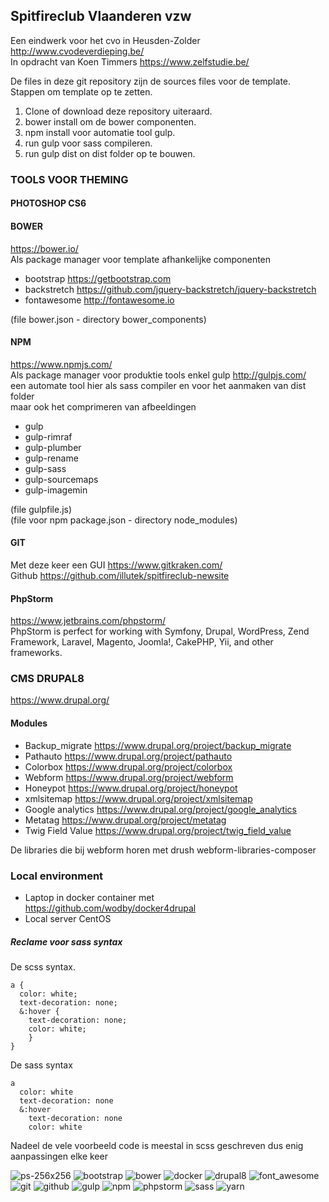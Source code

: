 ## Spitfireclub Vlaanderen vzw

Een eindwerk voor het cvo in Heusden-Zolder http://www.cvodeverdieping.be/  
In opdracht van Koen Timmers https://www.zelfstudie.be/

De files in deze git repository zijn de sources files voor de template.  
Stappen om template op te zetten.   
1. Clone of download deze repository uiteraard.  
2. bower install om de bower componenten.  
3. npm install voor automatie tool gulp.  
4. run gulp voor sass compileren.  
5. run gulp dist on dist folder op te bouwen.  

### TOOLS VOOR THEMING

#### PHOTOSHOP CS6

#### BOWER
https://bower.io/  
Als package manager voor template afhankelijke componenten 
- bootstrap https://getbootstrap.com
- backstretch https://github.com/jquery-backstretch/jquery-backstretch
- fontawesome http://fontawesome.io  

(file bower.json - directory bower_components)
#### NPM
https://www.npmjs.com/  
Als package manager voor produktie tools enkel gulp 
http://gulpjs.com/   
een automate tool hier als sass compiler en voor het aanmaken van dist folder  
maar ook het comprimeren van afbeeldingen
- gulp
- gulp-rimraf
- gulp-plumber
- gulp-rename
- gulp-sass
- gulp-sourcemaps
- gulp-imagemin   

(file gulpfile.js)  
(file voor npm package.json - directory node_modules)  

#### GIT
Met deze keer een GUI https://www.gitkraken.com/   
Github https://github.com/illutek/spitfireclub-newsite 

#### PhpStorm
https://www.jetbrains.com/phpstorm/  
PhpStorm is perfect for working with Symfony, Drupal, WordPress, Zend 
Framework, Laravel, Magento, Joomla!, CakePHP, Yii, and other frameworks.  

### CMS DRUPAL8
https://www.drupal.org/  

#### Modules  

- Backup_migrate https://www.drupal.org/project/backup_migrate  
- Pathauto https://www.drupal.org/project/pathauto  
- Colorbox  https://www.drupal.org/project/colorbox  
- Webform  https://www.drupal.org/project/webform
- Honeypot  https://www.drupal.org/project/honeypot
- xmlsitemap  https://www.drupal.org/project/xmlsitemap
- Google analytics https://www.drupal.org/project/google_analytics
- Metatag  https://www.drupal.org/project/metatag 
- Twig Field Value https://www.drupal.org/project/twig_field_value

De libraries die bij webform horen met drush webform-libraries-composer

### Local environment  

- Laptop in docker container met  https://github.com/wodby/docker4drupal  
- Local server CentOS  

##### Reclame voor sass syntax

De scss syntax.  

```
a {
  color: white;
  text-decoration: none;
  &:hover {
    text-decoration: none;
    color: white;
    }
}
```
De sass syntax

```
a
  color: white
  text-decoration: none
  &:hover
    text-decoration: none
    color: white
```  

Nadeel de vele voorbeeld code is meestal in scss geschreven dus enig aanpassingen 
elke keer

![ps-256x256](https://user-images.githubusercontent.com/7737763/27281001-5a5b3588-54ea-11e7-8bae-d9daac849673.png)
![bootstrap](https://user-images.githubusercontent.com/7737763/27281319-ad0ef584-54eb-11e7-90c2-2f7a5d2d9b87.png)
![bower](https://user-images.githubusercontent.com/7737763/27281321-af9edd78-54eb-11e7-8564-3782dcc37f19.png)
![docker](https://user-images.githubusercontent.com/7737763/27281401-053418ac-54ec-11e7-944f-8dc3aee14283.png)
![drupal8](https://user-images.githubusercontent.com/7737763/27281404-070df918-54ec-11e7-9fdb-52c9e122c84b.png)
![font_awesome](https://user-images.githubusercontent.com/7737763/27281407-0939fe12-54ec-11e7-99f3-b4331e098d9b.png)
![git](https://user-images.githubusercontent.com/7737763/27281411-0b05fb1a-54ec-11e7-828c-7bf5cedb8a4d.png)
![github](https://user-images.githubusercontent.com/7737763/27281413-0ce5ce92-54ec-11e7-900f-880f2a4bba57.png)
![gulp](https://user-images.githubusercontent.com/7737763/27281416-0ea50b26-54ec-11e7-87b2-58e5eb38d730.png)
![npm](https://user-images.githubusercontent.com/7737763/27281418-11a84c20-54ec-11e7-8bfe-3e1788ad9d7d.png)
![phpstorm](https://user-images.githubusercontent.com/7737763/27281422-14089f24-54ec-11e7-85fc-0be288574d20.png)
![sass](https://user-images.githubusercontent.com/7737763/27281423-157a2abc-54ec-11e7-9830-4384d6dd410c.png)
![yarn](https://user-images.githubusercontent.com/7737763/27281424-16b29c20-54ec-11e7-9798-cd9df1e61d6f.png)
